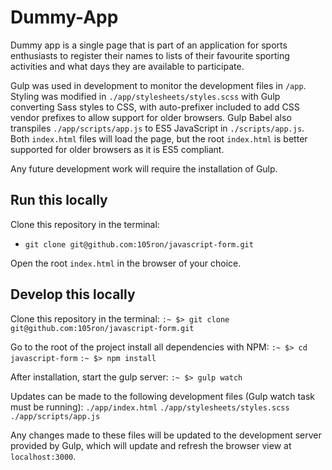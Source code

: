 # Dummy-App
Dummy app is a single page that is part of an application for sports enthusiasts to register their names to lists of their favourite sporting activities and what days they are available to participate.

Gulp was used in development to monitor the development files in `/app`. Styling was modified in `./app/stylesheets/styles.scss` with Gulp converting Sass styles to CSS, with auto-prefixer included to add CSS vendor prefixes to allow support for older browsers. Gulp Babel also transpiles `./app/scripts/app.js` to ES5 JavaScript in `./scripts/app.js`. Both `index.html` files will load the page, but the root `index.html` is better supported for older browsers as it is ES5 compliant. 

Any future development work will require the installation of Gulp. 

## Run this locally
Clone this repository in the terminal:
* `git clone git@github.com:105ron/javascript-form.git` 

Open the root `index.html` in the browser of your choice.

## Develop this locally
Clone this repository in the terminal:
`:~ $> git clone git@github.com:105ron/javascript-form.git` 

Go to the root of the project install all dependencies with NPM:
`:~ $> cd javascript-form`
`:~ $> npm install`

After installation, start the gulp server:
`:~ $> gulp watch`

Updates can be made to the following development files (Gulp watch task must be running):
`./app/index.html` 
`./app/stylesheets/styles.scss`
`./app/scripts/app.js`

Any changes made to these files will be updated to the development server provided by Gulp, which will update and refresh the browser view at `localhost:3000`.